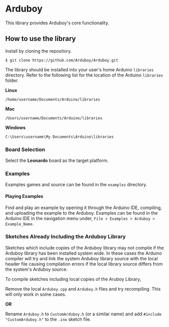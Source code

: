 Arduboy
=======
This library provides Arduboy's  core functionality.

## How to use the library

Install by cloning the repository.

```	
$ git clone https://github.com/Arduboy/Arduboy.git
```

The library should be installed into your user's home Arduino `libraries` directory. Refer to the following list for the location of the Arduino `libraries` folder.

**Linux**
```
/home/username/Documents/Arduino/libraries
```
**Mac**
```
/Users/username/Documents/Arduino/libraries
```
**Windows**
```
C:\Users\username\My Documents\Arduino\libraries
```

### Board Selection
Select the **Leonardo** board as the target platform.

### Examples
Examples games and source can be found in the `examples` directory.

#### Playing Examples
Find and play an example by opening it through the Arduino IDE, compiling, and uploading the example to the Arduboy.
Examples can be found in the Arduino IDE in the navigation menu under, `File > Examples > Arduboy > Example_Name`.

### Sketches Already Including the Arduboy Library
Sketches which include copies of the Arduboy library may not compile if the Arduboy library has been installed system wide. In these cases the Arduino compiler will try and link the system Arduboy library source with the local header file causing compilation errors if the local library source differs from the system's Arduboy source.

To compile sketches including local copies of the Aruboy Library,

Remove the local `Arduboy.cpp` and `Arduboy.h` files and try recompiling. This will only work in some cases.

**OR**

Rename `Arduboy.h` to `CustomArduboy.h` (or a similar name) and add `#include "CustomArduboy.h"` to the `.ino` sketch file. 
